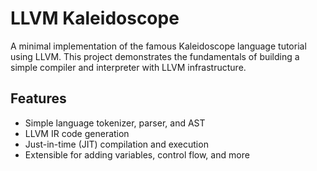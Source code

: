 # LLVM Kaleidoscope

A minimal implementation of the famous Kaleidoscope language tutorial using LLVM. This project demonstrates the fundamentals of building a simple compiler and interpreter with LLVM infrastructure.

## Features

- Simple language tokenizer, parser, and AST
- LLVM IR code generation
- Just-in-time (JIT) compilation and execution
- Extensible for adding variables, control flow, and more
